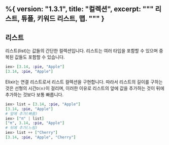 %{
  version: "1.3.1",
  title: "컬렉션",
  excerpt: """
  리스트, 튜플, 키워드 리스트, 맵.
  """
}
---

## 리스트

리스트(list)는 값들의 간단한 컬렉션입니다. 리스트는 여러 타입을 포함할 수 있으며 중복된 값들도 포함할 수 있습니다.

```elixir
iex> [3.14, :pie, "Apple"]
[3.14, :pie, "Apple"]
```

Elixir는 연결 리스트로서 리스트 컬렉션을 구현합니다.
따라서 리스트의 길이를 구하는 것은 선형의 시간`O(n)`이 걸리며,
이러한 이유로 리스트의 앞에 값을 추가하는 것이 뒤에 추가하는 것보다 보통 빠릅니다.

```elixir
iex> list = [3.14, :pie, "Apple"]
[3.14, :pie, "Apple"]
# 앞에 추가(빠름)
iex> ["π" | list]
["π", 3.14, :pie, "Apple"]
# 뒤에 추가(느림)
iex> list ++ ["Cherry"]
[3.14, :pie, "Apple", "Cherry"]
```
